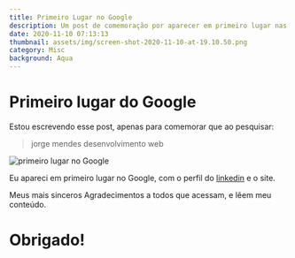 ```yaml
---
title: Primeiro Lugar no Google
description: Um post de comemoração por aparecer em primeiro lugar nas pesquisas do Google
date: 2020-11-10 07:13:13
thumbnail: assets/img/screen-shot-2020-11-10-at-19.10.50.png
category: Misc
background: Aqua
---
```

# Primeiro lugar do Google

Estou escrevendo esse post, apenas para comemorar que ao pesquisar:

> jorge mendes desenvolvimento web

![primeiro lugar no Google](assets/img/screen-shot-2020-11-10-at-19.10.50.png "primeiro lugar no Google")

Eu apareci em primeiro lugar no Google, com o perfil do [linkedin](linkedin.com/in/jorge-mendes-83a572a7/) e o site.

Meus mais sinceros Agradecimentos a todos que acessam, e lêem meu conteúdo.

# Obrigado!